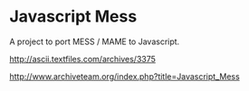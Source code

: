 # Javascript Mess

A project to port MESS / MAME to Javascript.

<http://ascii.textfiles.com/archives/3375>

<http://www.archiveteam.org/index.php?title=Javascript_Mess>



